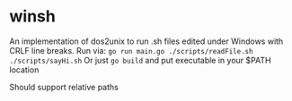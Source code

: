 # winsh

An implementation of dos2unix to run .sh files edited under Windows with CRLF line breaks.
Run via:
`go run main.go ./scripts/readFile.sh ./scripts/sayHi.sh`
Or just `go build` and put executable in your $PATH location

Should support relative paths
